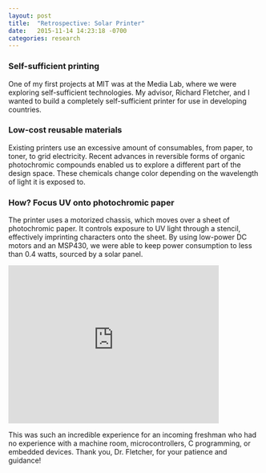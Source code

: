 ```yaml
---
layout: post
title:  "Retrospective: Solar Printer"
date:   2015-11-14 14:23:18 -0700
categories: research 
---
```


### Self-sufficient printing
One of my first projects at MIT was at the Media Lab, where we were exploring self-sufficient technologies. My advisor, Richard Fletcher, and I wanted to build a completely self-sufficient printer for use in developing countries.

### Low-cost reusable materials
Existing printers use an excessive amount of consumables, from paper, to toner, to grid electricity. Recent advances in reversible forms of organic photochromic compounds enabled us to explore a different part of the design space. These chemicals change color depending on the wavelength of light it is exposed to.

### How? Focus UV onto photochromic paper
The printer uses a motorized chassis, which moves over a sheet of photochromic paper. It controls exposure to UV light through a stencil, effectively imprinting characters onto the sheet. By using low-power DC motors and an MSP430, we were able to keep power consumption to less than 0.4 watts, sourced by a solar panel.

<iframe width="420" height="315" src="https://www.youtube.com/embed/yzVeC9tzkVU" frameborder="0" allowfullscreen></iframe>

This was such an incredible experience for an incoming freshman who had no experience with a machine room, microcontrollers, C programming, or embedded devices. Thank you, Dr. Fletcher, for your patience and guidance!
